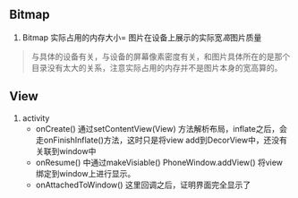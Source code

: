 
## Bitmap 
1. Bitmap 实际占用的内存大小= 图片在设备上展示的实际宽*高*图片质量
> 与具体的设备有关，与设备的屏幕像素密度有关，和图片具体所在的是那个目录没有太大的关系，注意实际占用的内存并不是图片本身的宽高算的。

## View
1. activity 
    * onCreate() 通过setContentView(View) 方法解析布局，inflate之后，会走onFinishInflate()方法，这时只是将view add到DecorView中，还没有关联到window中
    * onResume() 中通过makeVisiable() PhoneWindow.addView() 将view 绑定到window上进行显示。
    * onAttachedToWindow() 这里回调之后，证明界面完全显示了